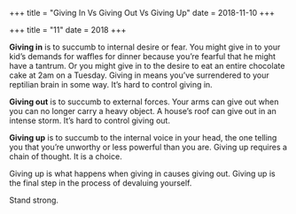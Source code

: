 +++
title = "Giving In Vs Giving Out Vs Giving Up"
date = 2018-11-10
+++

+++
title = "11"
date = 2018
+++

**Giving in** is to succumb to internal desire or fear. You might give in to your kid’s demands for waffles for dinner because you&#8217;re fearful that he might have a tantrum. Or you might give in to the desire to eat an entire chocolate cake at 2am on a Tuesday. Giving in means you&#8217;ve surrendered to your reptilian brain in some way. It&#8217;s hard to control giving in. 

**Giving out** is to succumb to external forces. Your arms can give out when you can no longer carry a heavy object. A house’s roof can give out in an intense storm. It&#8217;s hard to control giving out. 

**Giving up** is to succumb to the internal voice in your head, the one telling you that you&#8217;re unworthy or less powerful than you are. Giving up requires a chain of thought. It is a choice. 

Giving up is what happens when giving in causes giving out. Giving up is the final step in the process of devaluing yourself. 

Stand strong.